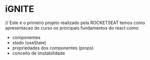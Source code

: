 # iGNITE

// Este é o primeiro projeto realizado pela ROCKETSEAT 
  temos como apresentacao do curso os principais fundamentos do react como:
  - componentes
  - stado (useState)
  - propriedades dos componentes (props)
  - conceito de imutabilidade

